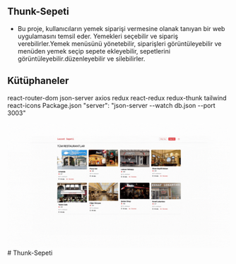 ## Thunk-Sepeti

- Bu proje, kullanıcıların yemek siparişi vermesine olanak tanıyan bir web uygulamasını temsil eder. Yemekleri seçebilir ve sipariş verebilirler.Yemek menüsünü yönetebilir, siparişleri görüntüleyebilir ve menüden yemek seçip sepete ekleyebilir, sepetlerini görüntüleyebilir.düzenleyebilir ve silebilirler.

## Kütüphaneler
react-router-dom
json-server
axios
redux
react-redux
redux-thunk
tailwind
react-icons
Package.json
"server": "json-server --watch db.json --port 3003"

<img src="screen.gif" /># Thunk-Sepeti
